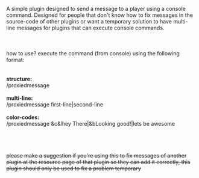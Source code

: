 A simple plugin designed to send a message to a player using a console command.
Designed for people that don't know how to fix messages in the source-code of other plugins or want a temporary solution to have multi-line messages for plugins that can execute console commands.
<br />
<br />
<br />
<br />
how to use? execute the command (from console) using the following format:   
<br />
<br />
**structure:**<br />
/proxiedmessage <player> <message>  
<br />
**multi-line:** <br />
/proxiedmessage <player> first-line|second-line  
<br />
**color-codes:** <br />
/proxiedmessage <player> &c&lhey There|&bLooking good!|lets be awesome   
<br />
<br />
<br />
<br />
~~please make a suggestion if you're using this to fix messages of another plugin at the resource page of that plugin so they can add it correctly, this plugin should only be used to fix a problem temporary~~
